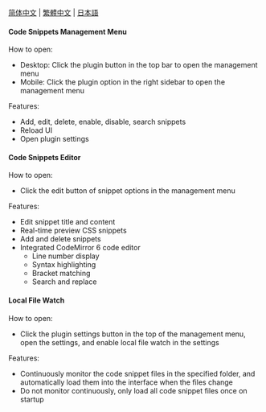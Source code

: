 [简体中文](https://github.com/TCOTC/snippets/blob/main/README_zh_CN.md) | [繁體中文](https://github.com/TCOTC/snippets/blob/main/README_zh_CHT.md) | [日本語](https://github.com/TCOTC/snippets/blob/main/README_ja_JP.md)

#### Code Snippets Management Menu

How to open:

- Desktop: Click the plugin button in the top bar to open the management menu
- Mobile: Click the plugin option in the right sidebar to open the management menu

Features:

- Add, edit, delete, enable, disable, search snippets
- Reload UI
- Open plugin settings

#### Code Snippets Editor

How to open:

- Click the edit button of snippet options in the management menu

Features:

- Edit snippet title and content
- Real-time preview CSS snippets
- Add and delete snippets
- Integrated CodeMirror 6 code editor
  - Line number display
  - Syntax highlighting
  - Bracket matching
  - Search and replace

#### Local File Watch

How to open:

- Click the plugin settings button in the top of the management menu, open the settings, and enable local file watch in the settings

Features:

- Continuously monitor the code snippet files in the specified folder, and automatically load them into the interface when the files change
- Do not monitor continuously, only load all code snippet files once on startup